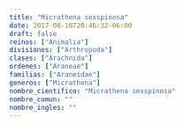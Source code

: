 ```yaml
---
title: "Micrathena sexspinosa"
date: 2017-08-18T20:46:32-06:00
draft: false
reinos: ["Animalia"]
divisiones: ["Arthropoda"]
clases: ["Arachnida"]
ordenes: ["Araneae"]
familias: ["Araneidae"]
generos: ["Micrathena"]
nombre_cientifico: "Micrathena sexspinosa"
nombre_comun: ""
nombre_ingles: ""
---
```

